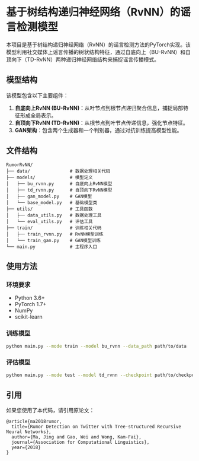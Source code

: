 # 基于树结构递归神经网络（RvNN）的谣言检测模型

本项目是基于树结构递归神经网络（RvNN）的谣言检测方法的PyTorch实现。该模型利用社交媒体上谣言传播的树状结构特征，通过自底向上（BU-RvNN）和自顶向下（TD-RvNN）两种递归神经网络结构来捕捉谣言传播模式。

## 模型结构

该模型包含以下主要组件：

1. **自底向上RvNN (BU-RvNN)**：从叶节点到根节点递归聚合信息，捕捉局部特征形成全局表示。
2. **自顶向下RvNN (TD-RvNN)**：从根节点到叶节点传递信息，强化节点特征。
3. **GAN架构**：包含两个生成器和一个判别器，通过对抗训练提高模型性能。

## 文件结构

```
RumorRvNN/
├── data/               # 数据处理相关代码
├── models/             # 模型定义
│   ├── bu_rvnn.py      # 自底向上RvNN模型
│   ├── td_rvnn.py      # 自顶向下RvNN模型
│   ├── gan_model.py    # GAN模型
│   └── base_model.py   # 基础模型类
├── utils/              # 工具函数
│   ├── data_utils.py   # 数据处理工具
│   └── eval_utils.py   # 评估工具
├── train/              # 训练相关代码
│   ├── train_rvnn.py   # RvNN模型训练
│   └── train_gan.py    # GAN模型训练
└── main.py             # 主程序入口
```

## 使用方法

### 环境要求

- Python 3.6+
- PyTorch 1.7+
- NumPy
- scikit-learn

### 训练模型

```bash
python main.py --mode train --model bu_rvnn --data_path path/to/data
```

### 评估模型

```bash
python main.py --mode test --model td_rvnn --checkpoint path/to/checkpoint
```

## 引用

如果您使用了本代码，请引用原论文：

```
@article{ma2018rumor,
  title={Rumor Detection on Twitter with Tree-structured Recursive Neural Networks},
  author={Ma, Jing and Gao, Wei and Wong, Kam-Fai},
  journal={Association for Computational Linguistics},
  year={2018}
}
``` 